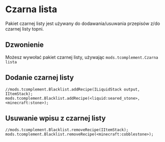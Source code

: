 # Czarna lista

Pakiet czarnej listy jest używany do dodawania/usuwania przepisów z/do czarnej listy topni.

## Dzwonienie

Możesz wywołać pakiet czarnej listy, używając `mods.tcomplement.Czarna lista`

## Dodanie czarnej listy

```zenscript
//mods.tcomplement.Blacklist.addRecipe(ILiquidStack output, IItemStack);
mods.tcomplement.Blacklist.addRecipe(<liquid:seared_stone>, <minecraft:stone>);
```

## Usuwanie wpisu z czarnej listy

```zenscript
//mods.tcomplement.Blacklist.removeRecipe(IItemStack);
mods.tcomplement.Blacklist.removeRecipe(<minecraft:cobblestone>);
```
